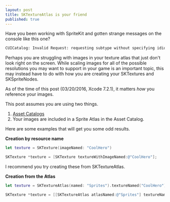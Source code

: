 ```yaml
---
layout: post
title: SKTextureAtlas is your friend
published: true
---
```


Have you been working with SpriteKit and gotten strange messages on the console like this one? 
```cmd
CUICatalog: Invalid Request: requesting subtype without specifying idiom
```

Perhaps you are struggling with images in your texture atlas that just don't look right on the screen.
While scaling images for all of the possible resolutions you may want to support in your game is an
important topic, this may instead have to do with how you are creating your SKTextures and SKSpriteNodes.

As of the time of this post (03/20/2016, Xcode 7.2.1), it matters *how* you reference your images.

This post assumes you are using two things.

1. [Asset Catalogs](https://developer.apple.com/library/ios/recipes/xcode_help-image_catalog-1.0/chapters/Recipe.html)
2. Your images are included in a Sprite Atlas in the Asset Catalog.


Here are some examples that will get you some odd results.

**Creation by resource name**
```swift
let texture = SKTexture(imageNamed: "CoolHero")
```

```objective-c
SKTexture *texture = [SKTexture textureWithImageNamed:@"CoolHero"];
```

I recommend you try creating these from SKTextureAtlas.

**Creation from the Atlas**
```swift
let texture = SKTextureAtlas(named: "Sprites").textureNamed("CoolHero")
```

```objective-c
SKTexture *texture = [[SKTextureAtlas atlasNamed:@"Sprites"] textureNamed:@"CoolHero"];
```

